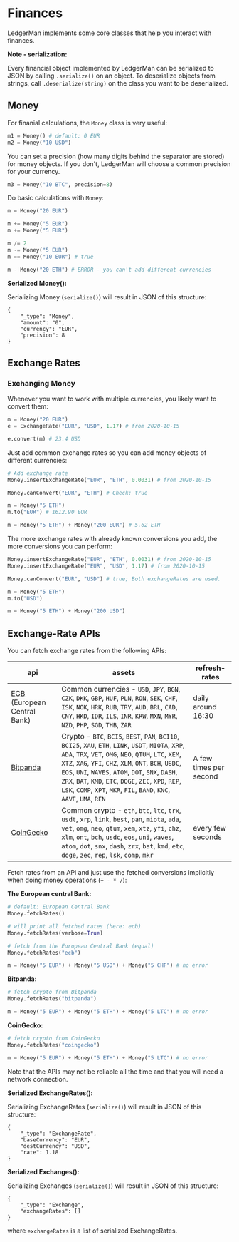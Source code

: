 # Finances

LedgerMan implements some core classes that help you interact with finances.

**Note - serialization:**

Every financial object implemented by LedgerMan can be serialized to JSON by calling `.serialize()` on an object. To deserialize objects from strings, call `.deserialize(string)` on the class you want to be deserialized.

## Money

For finanial calculations, the `Money` class is very useful:

```python
m1 = Money() # default: 0 EUR
m2 = Money("10 USD")
```

You can set a precision (how many digits behind the separator are stored) for money objects. If you don't, LedgerMan will choose a common precision for your currency.

```python
m3 = Money("10 BTC", precision=8)
```

Do basic calculations with `Money`:

```python
m = Money("20 EUR")

m += Money("5 EUR")
m += Money("5 EUR")

m /= 2
m -= Money("5 EUR")
m == Money("10 EUR") # true

m - Money("20 ETH") # ERROR - you can't add different currencies
```

**Serialized Money():**

Serializing Money (`serialize()`) will result in JSON of this structure:

```
{
    "_type": "Money",
    "amount": "0",
    "currency": "EUR",
    "precision": 8
}
```

## Exchange Rates

### Exchanging Money

Whenever you want to work with multiple currencies, you likely want to convert them:

```python
m = Money("20 EUR")
e = ExchangeRate("EUR", "USD", 1.17) # from 2020-10-15

e.convert(m) # 23.4 USD
```

Just add common exchange rates so you can add money objects of different currencies:

```python
# Add exchange rate
Money.insertExchangeRate("EUR", "ETH", 0.0031) # from 2020-10-15

Money.canConvert("EUR", "ETH") # Check: true

m = Money("5 ETH")
m.to("EUR") # 1612.90 EUR

m = Money("5 ETH") + Money("200 EUR") # 5.62 ETH
```

The more exchange rates with already known conversions you add, the more conversions you can perform:

```python
Money.insertExchangeRate("EUR", "ETH", 0.0031) # from 2020-10-15
Money.insertExchangeRate("EUR", "USD", 1.17) # from 2020-10-15

Money.canConvert("EUR", "USD") # true; Both exchangeRates are used.

m = Money("5 ETH")
m.to("USD")

m = Money("5 ETH") + Money("200 USD")
```

## Exchange-Rate APIs

You can fetch exchange rates from the following APIs:

| api | assets | refresh-rates |
|-|-|-|
| [ECB](https://www.ecb.europa.eu/stats/policy_and_exchange_rates/euro_reference_exchange_rates/html/index.en.html) (European Central Bank) | Common currencies - `USD`, `JPY`, `BGN`, `CZK`, `DKK`, `GBP`, `HUF`, `PLN`, `RON`, `SEK`, `CHF`, `ISK`, `NOK`, `HRK`, `RUB`, `TRY`, `AUD`, `BRL`, `CAD`, `CNY`, `HKD`, `IDR`, `ILS`, `INR`, `KRW`, `MXN`, `MYR`, `NZD`, `PHP`, `SGD`, `THB`, `ZAR` | daily around 16:30 |
| [Bitpanda](https://www.bitpanda.com/en) | Crypto - `BTC`, `BCI5`, `BEST`, `PAN`, `BCI10`, `BCI25`, `XAU`, `ETH`, `LINK`, `USDT`, `MIOTA`, `XRP`, `ADA`, `TRX`, `VET`, `OMG`, `NEO`, `QTUM`, `LTC`, `XEM`, `XTZ`, `XAG`, `YFI`, `CHZ`, `XLM`, `ONT`, `BCH`, `USDC`, `EOS`, `UNI`, `WAVES`, `ATOM`, `DOT`, `SNX`, `DASH`, `ZRX`, `BAT`, `KMD`, `ETC`, `DOGE`, `ZEC`, `XPD`, `REP`, `LSK`, `COMP`, `XPT`, `MKR`, `FIL`, `BAND`, `KNC`, `AAVE`, `UMA`, `REN` | A few times per second |
| [CoinGecko](https://www.coingecko.com/en) | Common crypto - `eth`, `btc`, `ltc`, `trx`, `usdt`, `xrp`, `link`, `best`, `pan`, `miota`, `ada`, `vet`, `omg`, `neo`, `qtum`, `xem`, `xtz`, `yfi`, `chz`, `xlm`, `ont`, `bch`, `usdc`, `eos`, `uni`, `waves`, `atom`, `dot`, `snx`, `dash`, `zrx`, `bat`, `kmd`, `etc`, `doge`, `zec`, `rep`, `lsk`, `comp`, `mkr` | every few seconds |

Fetch rates from an API and just use the fetched conversions implicitly when doing money operations (`+ - * /`):

**The European central Bank:**

```python
# default: European Central Bank
Money.fetchRates()

# will print all fetched rates (here: ecb)
Money.fetchRates(verbose=True)

# fetch from the European Central Bank (equal)
Money.fetchRates("ecb")

m = Money("5 EUR") + Money("5 USD") + Money("5 CHF") # no error
```

**Bitpanda:**

```python
# fetch crypto from Bitpanda
Money.fetchRates("bitpanda")

m = Money("5 EUR") + Money("5 ETH") + Money("5 LTC") # no error
```

**CoinGecko:**

```python
# fetch crypto from CoinGecko
Money.fetchRates("coingecko")

m = Money("5 EUR") + Money("5 ETH") + Money("5 LTC") # no error
```

Note that the APIs may not be reliable all the time and that you will need a network connection.

**Serialized ExchangeRates():**

Serializing ExchangeRates (`serialize()`) will result in JSON of this structure:

```
{
    "_type": "ExchangeRate",
    "baseCurrency": "EUR",
    "destCurrency": "USD",
    "rate": 1.18
}
```

**Serialized Exchanges():**

Serializing Exchanges (`serialize()`) will result in JSON of this structure:

```
{
    "_type": "Exchange",
    "exchangeRates": []
}
```

where `exchangeRates` is a list of serialized ExchangeRates.
